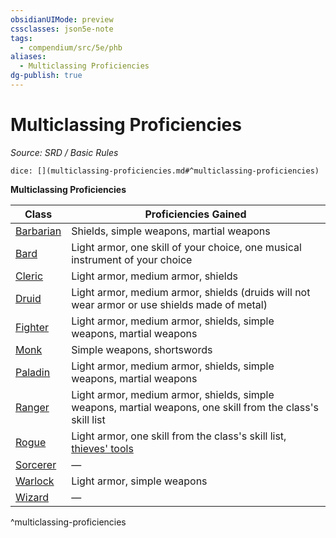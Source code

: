 ```yaml
---
obsidianUIMode: preview
cssclasses: json5e-note
tags:
  - compendium/src/5e/phb
aliases:
  - Multiclassing Proficiencies
dg-publish: true
---
```

# Multiclassing Proficiencies
*Source: SRD / Basic Rules* 

`dice: [](multiclassing-proficiencies.md#^multiclassing-proficiencies)`

**Multiclassing Proficiencies**

| Class | Proficiencies Gained |
|-------|----------------------|
| [Barbarian](barbarian.md) | Shields, simple weapons, martial weapons |
| [Bard](bard.md) | Light armor, one skill of your choice, one musical instrument of your choice |
| [Cleric](cleric.md) | Light armor, medium armor, shields |
| [Druid](DND%20Markdown/compendium/classes/Druid/druid.md) | Light armor, medium armor, shields (druids will not wear armor or use shields made of metal) |
| [Fighter](fighter.md) | Light armor, medium armor, shields, simple weapons, martial weapons |
| [Monk](monk.md) | Simple weapons, shortswords |
| [Paladin](paladin.md) | Light armor, medium armor, shields, simple weapons, martial weapons |
| [Ranger](ranger.md) | Light armor, medium armor, shields, simple weapons, martial weapons, one skill from the class's skill list |
| [Rogue](rogue.md) | Light armor, one skill from the class's skill list, [thieves' tools](compendium/items/thieves-tools.md) |
| [Sorcerer](sorcerer.md) | — |
| [Warlock](warlock.md) | Light armor, simple weapons |
| [Wizard](wizard.md) | — |
^multiclassing-proficiencies